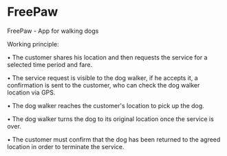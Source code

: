 # FreePaw
FreePaw - App for walking dogs

Working principle:

• The customer shares his location and then requests the service for a selected time period and fare.

• The service request is visible to the dog walker, if he accepts it, a confirmation is sent to the customer, who can check the dog walker location via GPS.

• The dog walker reaches the customer's location to pick up the dog.

• The dog walker turns the dog to its original location once the service is over.

• The customer must confirm that the dog has been returned to the agreed location in order to terminate the service.
